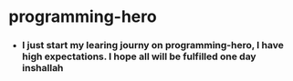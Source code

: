 # programming-hero

- ### I just start my learing journy on programming-hero, I have high expectations. I hope all will be fulfilled one day inshallah

